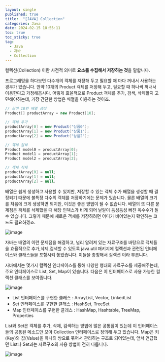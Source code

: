 ```yaml
---
layout: single
published: true
title:  "[JAVA] Collection"
categories: Java
date: 2024-02-15 18:55:11
toc: true
toc_sticky: true
tag:   
  - Java
  - 자바
  - Collection
---
```


컬렉션(Collection) 이란 사전적 의미로 **요소를 수집해서 저장하는 것**을 말합니다. 

프로그래밍을 하다보면 다수개의 객체를 저장해 두고 필요할 때 마다 꺼내서 사용하는 경우가 있습니다. 만약 10개의 Product 객체를 저장해 두고, 필요할 때 하나씩 꺼내서 이용한다고 가정해봅시다. 어떻게 효율적으로 Product 객체를 추가, 검색, 삭제할지 고민해야하는데, 가장 간단한 방법은 배열을 이용하는 것이죠.

```java
// 길이 10인 배열 생성
Product[] productArray = new Product[10];

// 객체 추가
productArray[0] = new Product("상품0");
productArray[1] = new Product("상품1");
productArray[2] = new Product("상품2");

// 객체 검색
Product model0 = productArray[0];
Product model1 = productArray[1];
Product model2 = productArray[2];

// 객체 삭제
productArray[0] = null;
productArray[1] = null;
productArray[2] = null;
```

배열은 쉽게 생성하고 사용할 수 있지만, 저장할 수 있는 객체 수가 배열을 생성할 때 결정되기 때문에 불특정 다수의 객체를 저장하기에는 문제가 있습니다. 물론 배열의 크기를 처음에 크게 생성하면 되지만, 이것은 좋은 방법이 될 수 없습니다. 배열의 또 다른 문제점은 객체를 삭제했을 때 해당 인덱스가 비게 되어 낱알이 듬성듬성 빠진 옥수수가 될 수 있습니다. 그렇기 때문에 새로운 객체를 저장하려면 어디가 비어있는지 확인하는 코드도 필요하겠죠.

![image](https://github.com/BaxDailyGit/BaxDailyGit/assets/99312529/a7f72662-0201-4cbb-ad72-55c68f928526)


자바는 배열의 이런 문제점을 해결하고, 널리 알려져 있는 자료구조를 바탕으로 객체들을 효율적으로 추가,삭제,검색할 수 있도록 java.util 패키지에 컬렉션과 관련된 인터페이스와 클래스들을 포함시켜 놓았습니다. 이들을 총칭해서 컬렉션 이라 부릅니다. 

자바에서는 몇가지 컬렉션 인터페이스를 통해 다양한 형태의 자료구조를 제공해주는데, 주요 인터페이스로 List, Set, Map이 있습니다. 다음은 이 인터페이스로 사용 가능한 컬렉션 클래스를 보여줍니다.

![image](https://github.com/BaxDailyGit/BaxDailyGit/assets/99312529/97dee9b2-8bf7-41b1-8fbd-736745297dc6)


- List 인터페이스를 구현한 클래스 : ArrayList, Vector, LinkedList
- Set 인터페이스를 구현한 클래스 : HashSet, TreeSet
- Map 인터페이스를 구현한 클래스 : HashMap, Hashtable, TreeMap, Properties

List와 Set은 객체를 추가, 삭제, 검색하는 방법에 많은 공통점이 있는데 이 인터페이스들의 공통된 메소드만 모아 Collection 인터페이스로 정의해 두고 있습니다. 
Map은 키(Key)와 값(Value)을 하나의 쌍으로 묶어서 관리하는 구조로 되어있는데, 앞서 언급했던 List나 Set과는 자료구조의 사용 방법이 전혀 다릅니다. 

![image](https://github.com/BaxDailyGit/BaxDailyGit/assets/99312529/37487192-054a-4d6b-82a6-bbfb17504697)

